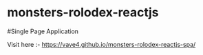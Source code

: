 # monsters-rolodex-reactjs
#Single Page Application

Visit here :- https://vave4.github.io/monsters-rolodex-reactjs-spa/
